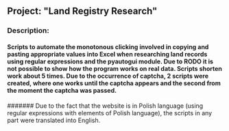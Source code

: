 ## Project: "Land Registry Research"

### Description:
#### Scripts to automate the monotonous clicking involved in copying and pasting appropriate values into Excel when researching land records using regular expressions and the pyautogui module. Due to RODO it is not possible to show how the program works on real data. Scripts shorten work about 5 times. Due to the occurrence of captcha, 2 scripts were created, where one works until the captcha appears and the second from the moment the captcha was passed.
####### Due to the fact that the website is in Polish language (using regular expressions with elements of Polish language), the scripts in any part were translated into English.
